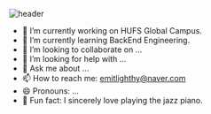 ![header](https://capsule-render.vercel.app/api?type=Venom&text=Welcome!)

- 🔭 I’m currently working on HUFS Global Campus.
- 🌱 I’m currently learning BackEnd Engineering.
- 👯 I’m looking to collaborate on ...
- 🤔 I’m looking for help with ...
- 💬 Ask me about ...
- 📫 How to reach me: emitlighthy@naver.com
- 😄 Pronouns: ...
- 🎹 Fun fact: I sincerely love playing the jazz piano.
